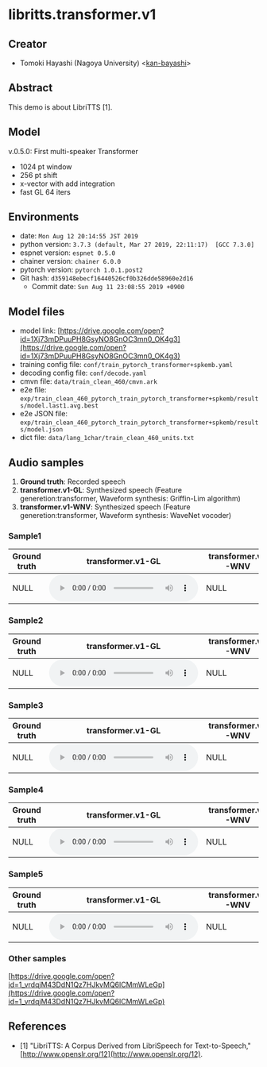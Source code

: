 # libritts.transformer.v1

## Creator
- Tomoki Hayashi (Nagoya University) <[kan-bayashi](https://github.com/kan-bayashi)>  

## Abstract

This demo is about LibriTTS [1].

## Model

v.0.5.0: First multi-speaker Transformer
- 1024 pt window
- 256 pt shift
- x-vector with add integration
- fast GL 64 iters

## Environments

- date: `Mon Aug 12 20:14:55 JST 2019`
- python version: `3.7.3 (default, Mar 27 2019, 22:11:17)  [GCC 7.3.0]`
- espnet version: `espnet 0.5.0`
- chainer version: `chainer 6.0.0`
- pytorch version: `pytorch 1.0.1.post2`
- Git hash: `d359148ebecf16440526cf0b326dde58960e2d16`
  - Commit date: `Sun Aug 11 23:08:55 2019 +0900`

## Model files

- model link: [https://drive.google.com/open?id=1Xj73mDPuuPH8GsyNO8GnOC3mn0_OK4g3](https://drive.google.com/open?id=1Xj73mDPuuPH8GsyNO8GnOC3mn0_OK4g3)
- training config file: `conf/train_pytorch_transformer+spkemb.yaml`
- decoding config file: `conf/decode.yaml`
- cmvn file: `data/train_clean_460/cmvn.ark`
- e2e file: `exp/train_clean_460_pytorch_train_pytorch_transformer+spkemb/results/model.last1.avg.best`
- e2e JSON file: `exp/train_clean_460_pytorch_train_pytorch_transformer+spkemb/results/model.json`
- dict file: `data/lang_1char/train_clean_460_units.txt`

## Audio samples

<!--
| Audio parameter | Setting |  
| --- | --- |  
| Sampling frequency | 22050 Hz |  
| Quantization | 16 bit, LinearPCM |  
-->

1. **Ground truth**: Recorded speech
2. **transformer.v1-GL**: Synthesized speech (Feature generetion:transformer, Waveform synthesis: Griffin-Lim algorithm)  
3. **transformer.v1-WNV**: Synthesized speech (Feature generetion:transformer, Waveform synthesis: WaveNet vocoder)  

### Sample1  

| **Ground truth** | **transformer.v1-GL** | **transformer.v1-WNV** |  
| --- | --- | --- |  
| NULL | <audio controls=""> <source src="audio/eval/LJ050-0029.wav"> </audio> | NULL |  

### Sample2  

| **Ground truth** | **transformer.v1-GL** | **transformer.v1-WNV** |  
| --- | --- | --- |  
| NULL | <audio controls=""> <source src="audio/eval/LJ050-0030.wav"> </audio> | NULL |  

### Sample3  

| **Ground truth** | **transformer.v1-GL** | **transformer.v1-WNV** |  
| --- | --- | --- |  
| NULL | <audio controls=""> <source src="audio/eval/LJ050-0031.wav"> </audio> | NULL |  

### Sample4  

| **Ground truth** | **transformer.v1-GL** | **transformer.v1-WNV** |  
| --- | --- | --- |  
| NULL | <audio controls=""> <source src="audio/eval/LJ050-0032.wav"> </audio> | NULL |  

### Sample5  

| **Ground truth** | **transformer.v1-GL** | **transformer.v1-WNV** |  
| --- | --- | --- |  
| NULL | <audio controls=""> <source src="audio/eval/LJ050-0033.wav"> </audio> | NULL |  

### Other samples  

[https://drive.google.com/open?id=1_vrdqjM43DdN1Qz7HJkvMQ6lCMmWLeGp](https://drive.google.com/open?id=1_vrdqjM43DdN1Qz7HJkvMQ6lCMmWLeGp)


## References

- [1] "LibriTTS: A Corpus Derived from LibriSpeech for Text-to-Speech," [http://www.openslr.org/12](http://www.openslr.org/12).

<!--
## Acknowledgements

NULL

## Citation

NULL
-->